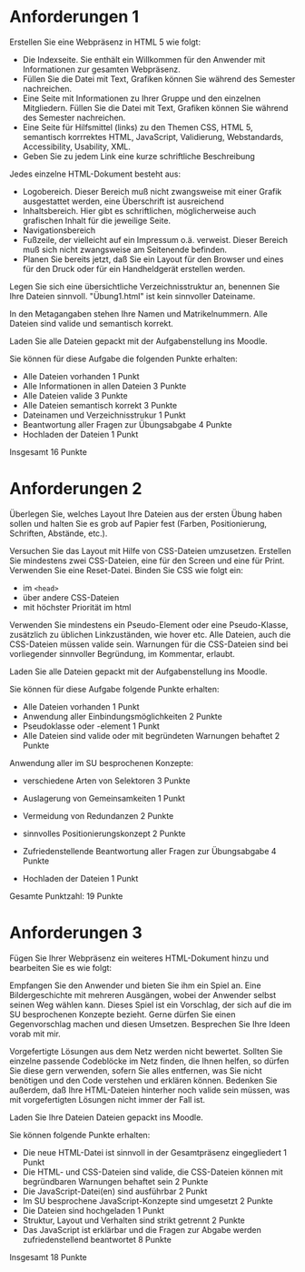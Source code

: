 # Anforderungen 1

Erstellen Sie eine Webpräsenz in HTML 5 wie folgt:

- Die Indexseite. Sie enthält ein Willkommen für den Anwender mit Informationen zur gesamten Webpräsenz.
- Füllen Sie die Datei mit Text, Grafiken können Sie während des Semester nachreichen.
- Eine Seite mit Informationen zu Ihrer Gruppe und den einzelnen Mitgliedern.
Füllen Sie die Datei mit Text, Grafiken können Sie während des Semester nachreichen.
- Eine Seite für Hilfsmittel (links) zu den Themen CSS, HTML 5, semantisch korrrektes HTML, JavaScript, Validierung, Webstandards, Accessibility, Usability, XML.
- Geben Sie zu jedem Link eine kurze schriftliche Beschreibung

Jedes einzelne HTML-Dokument besteht aus:

- Logobereich. Dieser Bereich muß nicht zwangsweise mit einer Grafik ausgestattet werden, eine Überschrift ist ausreichend
- Inhaltsbereich. Hier gibt es schriftlichen, möglicherweise auch grafischen Inhalt für die jeweilige Seite.
- Navigationsbereich
- Fußzeile, der vielleicht auf ein Impressum o.ä. verweist. Dieser Bereich muß sich nicht zwangsweise am Seitenende befinden.
- Planen Sie bereits jetzt, daß Sie ein Layout für den Browser und eines für den Druck oder für ein Handheldgerät erstellen werden.

Legen Sie sich eine übersichtliche Verzeichnisstruktur an, benennen Sie Ihre Dateien sinnvoll. "Übung1.html" ist kein sinnvoller Dateiname.

In den Metagangaben stehen Ihre Namen und Matrikelnummern.
Alle Dateien sind valide und semantisch korrekt.

Laden Sie alle Dateien gepackt mit der Aufgabenstellung ins Moodle.

Sie können für diese Aufgabe die folgenden Punkte erhalten:
- Alle Dateien vorhanden 1 Punkt
- Alle Informationen in allen Dateien 3 Punkte
- Alle Dateien valide 3 Punkte
- Alle Dateien semantisch korrekt 3 Punkte
- Dateinamen und Verzeichnisstrukur 1 Punkt
- Beantwortung aller Fragen zur Übungsabgabe 4 Punkte
- Hochladen der Dateien 1 Punkt

Insgesamt 16 Punkte

# Anforderungen 2

Überlegen Sie, welches Layout Ihre Dateien aus der ersten Übung haben sollen und halten Sie es grob auf Papier fest (Farben, Positionierung, Schriften, Abstände, etc.).

Versuchen Sie das Layout mit Hilfe von CSS-Dateien umzusetzen.
Erstellen Sie mindestens zwei CSS-Dateien, eine für den Screen und eine für Print.
Verwenden Sie eine Reset-Datei.
Binden Sie CSS wie folgt ein:

- im `<head>`
- über andere CSS-Dateien
- mit höchster Priorität im html

Verwenden Sie mindestens ein Pseudo-Element oder eine Pseudo-Klasse, zusätzlich zu üblichen Linkzuständen, wie hover etc.
Alle Dateien, auch die CSS-Dateien müssen valide sein.
Warnungen für die CSS-Dateien sind bei vorliegender sinnvoller Begründung, im Kommentar, erlaubt.

Laden Sie alle Dateien gepackt mit der Aufgabenstellung ins Moodle.

Sie können für diese Aufgabe folgende Punkte erhalten:
- Alle Dateien vorhanden 1 Punkt
- Anwendung aller Einbindungsmöglichkeiten 2 Punkte
- Pseudoklasse oder -element 1 Punkt
- Alle Dateien sind valide oder mit begründeten Warnungen behaftet 2 Punkte

Anwendung aller im SU besprochenen Konzepte:
- verschiedene Arten von Selektoren 3 Punkte
- Auslagerung von Gemeinsamkeiten 1 Punkt
- Vermeidung von Redundanzen 2 Punkte

- sinnvolles Positionierungskonzept 2 Punkte
- Zufriedenstellende Beantwortung aller Fragen zur Übungsabgabe 4 Punkte
- Hochladen der Dateien 1 Punkt

Gesamte Punktzahl: 19 Punkte

# Anforderungen 3

Fügen Sie Ihrer Webpräsenz ein weiteres HTML-Dokument hinzu und bearbeiten Sie es wie folgt:

Empfangen Sie den Anwender und bieten Sie ihm ein Spiel an.
Eine Bildergeschichte mit mehreren Ausgängen, wobei der Anwender selbst seinen Weg wählen kann.
Dieses Spiel ist ein Vorschlag, der sich auf die im SU besprochenen Konzepte bezieht. Gerne dürfen Sie einen Gegenvorschlag machen und diesen Umsetzen. Besprechen Sie Ihre Ideen vorab mit mir.

Vorgefertigte Lösungen aus dem Netz werden nicht bewertet.
Sollten Sie einzelne passende Codeblöcke im Netz finden, die Ihnen helfen, so dürfen Sie diese gern verwenden, sofern Sie alles entfernen, was Sie nicht benötigen und den Code verstehen und erklären können.
Bedenken Sie außerdem, daß Ihre HTML-Dateien hinterher noch valide sein müssen, was mit vorgefertigten Lösungen nicht immer der Fall ist.

Laden Sie Ihre Dateien Dateien gepackt ins Moodle.

Sie können folgende Punkte erhalten:
- Die neue HTML-Datei ist sinnvoll in der Gesamtpräsenz eingegliedert 1 Punkt
- Die HTML- und CSS-Dateien sind valide, die CSS-Dateien können mit begründbaren Warnungen behaftet sein 2 Punkte
- Die JavaScript-Datei(en) sind ausführbar 2 Punkt
- Im SU besprochene JavaScript-Konzepte sind umgesetzt 2 Punkte
- Die Dateien sind hochgeladen 1 Punkt
- Struktur, Layout und Verhalten sind strikt getrennt 2 Punkte
- Das JavaScript ist erklärbar und die Fragen zur Abgabe werden zufriedenstellend beantwortet 8 Punkte

Insgesamt 18 Punkte